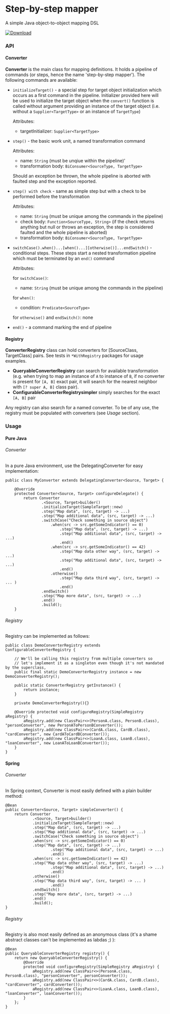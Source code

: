 # Step-by-step mapper
A simple Java object-to-object mapping DSL

[ ![Download](https://api.bintray.com/packages/jihor/maven/mapper/images/download.svg) ](https://bintray.com/jihor/maven/mapper/_latestVersion)

### API
#### Converter
**Converter** is the main class for mapping definitions. It holds a pipeline of commands (or steps, hence the name 'step-by-step mapper'). The following commands are available:

* `initializeTarget()` - a special step for target object initialization which occurs as a first command in the pipeline. Initializer provided here will be used to initialize the target object when the `convert()` function is called without argument providing an instance of the target object (i.e. without a `Supplier<TargetType>` or an instance of `TargetType`)
 
    Attributes:
    - targetInitializer: `Supplier<TargetType>`

* `step()` - the basic work unit, a named transformation command

	Attributes:
    - name: `String` (must be unqiue within the pipeline)'
    - transformation body: `BiConsumer<SourceType, TargetType>`
    
    Should an exception be thrown, the whole pipeline is aborted with faulted step and the exception reported.
    
    
* `step() with check` - same as simple step but with a check to be performed before the transformation 
 	
    Attributes: 
    - name: `String` (must be unique among the commands in the pipeline)
    - check body: `Function<SourceType, String>` (if the check returns anything but null or throws an exception, the step is considered faulted and the whole pipeline is aborted)
    - transformation body: `BiConsumer<SourceType, TargetType>`

* `switchCase().when()...[when()...][otherwise()]...endSwitch()` - conditional steps. These steps start a nested transformation pipeline which must be terminated by an `end()` command

    Attributes:
    
    for `switchCase()`:
    - name: `String` (must be unique among the commands in the pipeline)
    
    for `when()`:
    - condition: `Predicate<SourceType>`
    
    for `otherwise()` and `endSwitch()`: none

* `end()` - a command marking the end of pipeline

#### Registry
**ConverterRegistry** class can hold converters for [SourceClass, TargetClass] pairs. See tests in `*WithRegistry` packages for usage examples.

* **QueryableConverterRegistry** can search for available transformation (e.g. when trying to map an instance of `A` to instance of `B`, if no converter is present for `[A, B]` exact pair, it will search for the nearest neighbor with `[? super A, B]` class pair).
* **ConfigurableConverterRegistrysimpler** simply searches for the exact `[A, B]` pair

Any registry can also search for a named converter.
To be of any use, the registry must be populated with converters (see *Usage* section).

### Usage
#### Pure Java
###### Converter
In a pure Java environment, use the DelegatingConverter for easy implementation:

```
public class MyConverter extends DelegatingConverter<Source, Target> {

    @Override
    protected Converter<Source, Target> configureDelegate() {
        return Converter
                .<Source, Target>builder()
                .initializeTarget(SampleTarget::new)
                .step("Map data", (src, target) -> ...)
                .step("Map additional data", (src, target) -> ...)
                .switchCase("Check something in source object")
                	.when(src -> src.getSomeIndicator() == 0)
		                .step("Map data", (src, target) -> ...)
                        .step("Map additional data", (src, target) -> ...)
                		.end()
                	.when(src -> src.getSomeIndicator() == 42)
		                .step("Map data other way", (src, target) -> ...)
                        .step("Map additional data", (src, target) -> ...)
                		.end()                        
                	.otherwise()
                		.step("Map data third way", (src, target) -> ... )
                		.end()
                .endSwitch()
                .step("Map more data", (src, target) -> ...)
                .end()
                .build();
    }
```
###### Registry
Registry can be implemented as follows:
```
public class DemoConverterRegistry extends ConfigurableConverterRegistry {

    // We'll be calling this registry from multiple converters so 
    // let's implement it as a singleton even though it's not mandated by the superclass, 
    public final static DemoConverterRegistry instance = new DemoConverterRegistry(); 

    public static ConverterRegistry getInstance() {
        return instance;
    }

    private DemoConverterRegistry(){}

    @Override protected void configureRegistry(SimpleRegistry aRegistry) {
        aRegistry.add(new ClassPair<>(PersonA.class, PersonB.class), "personConverter", new PersonAToPersonBConverter());
        aRegistry.add(new ClassPair<>(CardA.class, CardB.class), "cardConverter", new CardAToCardBConverter());
        aRegistry.add(new ClassPair<>(LoanA.class, LoanB.class), "loanConverter", new LoanAToLoanBConverter());
    }
}
```
#### Spring
###### Converter
In Spring context, Converter is most easily defined with a plain builder method:	

```
@Bean
public Converter<Source, Target> simpleConverter() {
    return Converter
            .<Source, Target>builder()
            .initializeTarget(SampleTarget::new)
            .step("Map data", (src, target) -> ...)
            .step("Map additional data", (src, target) -> ...)
            .switchCase("Check something in source object")
            .when(src -> src.getSomeIndicator() == 0)
            .step("Map data", (src, target) -> ...)
                    .step("Map additional data", (src, target) -> ...)
                    .end()
            .when(src -> src.getSomeIndicator() == 42)
            .step("Map data other way", (src, target) -> ...)
                    .step("Map additional data", (src, target) -> ...)
                    .end()
            .otherwise()
            .step("Map data third way", (src, target) -> ... )
                    .end()
            .endSwitch()
            .step("Map more data", (src, target) -> ...)
            .end()
            .build();
}
```
###### Registry
Registry is also most easily defined as an anonymous class (it's a shame abstract classes can't be implemented as labdas ;) ):
```
@Bean
public QueryableConverterRegistry registry() {
    return new QueryableConverterRegistry() {
        @Override
        protected void configureRegistry(SimpleRegistry aRegistry) {
            aRegistry.add(new ClassPair<>(PersonA.class, PersonB.class), "personConverter", personConverter());
            aRegistry.add(new ClassPair<>(CardA.class, CardB.class), "cardConverter", cardConverter());
            aRegistry.add(new ClassPair<>(LoanA.class, LoanB.class), "loanConverter", loanConverter());
        }
    };
}
```